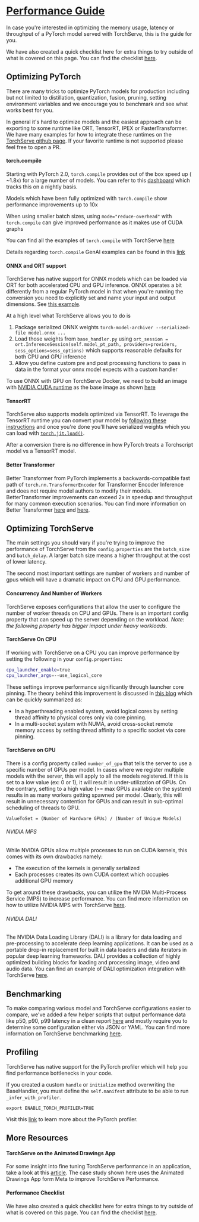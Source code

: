 # [Performance Guide](#performance-guide)
In case you're interested in optimizing the memory usage, latency or throughput of a PyTorch model served with TorchServe, this is the guide for you.

We have also created a quick checklist here for extra things to try outside of what is covered on this page. You can find the checklist [here](performance_checklist.md).

## Optimizing PyTorch

There are many tricks to optimize PyTorch models for production including but not limited to distillation, quantization, fusion, pruning, setting environment variables and we encourage you to benchmark and see what works best for you.

In general it's hard to optimize models and the easiest approach can be exporting to some runtime like ORT, TensorRT, IPEX or FasterTransformer. We have many examples for how to integrate these runtimes on the [TorchServe github page](https://github.com/pytorch/serve/tree/master/examples). If your favorite runtime is not supported please feel free to open a PR.

<h4>torch.compile</h4>

Starting with PyTorch 2.0, `torch.compile` provides out of the box speed up ( ~1.8x) for a large number of models. You can refer to this [dashboard](https://hud.pytorch.org/benchmark/compilers) which tracks this on a nightly basis.

Models which have been fully optimized with `torch.compile` show performance improvements up to 10x

When using smaller batch sizes, using `mode="reduce-overhead"` with `torch.compile` can give improved performance as it makes use of CUDA graphs

You can find all the examples of `torch.compile` with TorchServe [here](https://github.com/pytorch/serve/tree/master/examples/pt2)

Details regarding `torch.compile` GenAI examples can be found in this [link](https://github.com/pytorch/serve/tree/master/examples/pt2#torchcompile-genai-examples)

<h4>ONNX and ORT support</h4>

TorchServe has native support for ONNX models which can be loaded via ORT for both accelerated CPU and GPU inference. ONNX operates a bit differently from a regular PyTorch model in that when you're running the conversion you need to explicitly set and name your input and output dimensions. See [this example](https://github.com/pytorch/serve/blob/master/test/pytest/test_onnx.py).

At a high level what TorchServe allows you to do is
1. Package serialized ONNX weights `torch-model-archiver --serialized-file model.onnx ...`
2. Load those weights from `base_handler.py` using `ort_session = ort.InferenceSession(self.model_pt_path, providers=providers, sess_options=sess_options)` which supports reasonable defaults for both CPU and GPU inference
3. Allow you define custom pre and post processing functions to pass in data in the format your onnx model expects with a custom handler

To use ONNX with GPU on TorchServe Docker, we need to build an image with [NVIDIA CUDA runtime](https://github.com/NVIDIA/nvidia-docker/wiki/CUDA) as the base image as shown [here](https://github.com/pytorch/serve/blob/master/docker/README.md#create-torchserve-docker-image)

 <h4>TensorRT</h4>

TorchServe also supports models optimized via TensorRT. To leverage the TensorRT runtime you can convert your model by [following these instructions](https://github.com/pytorch/TensorRT) and once you're done you'll have serialized weights which you can load with [`torch.jit.load()`](https://pytorch.org/TensorRT/getting_started/getting_started_with_python_api.html#getting-started-with-python-api).

After a conversion there is no difference in how PyTorch treats a Torchscript model vs a TensorRT model.

 <h4>Better Transformer</h4>

Better Transformer from PyTorch implements a backwards-compatible fast path of `torch.nn.TransformerEncoder` for Transformer Encoder Inference and does not require model authors to modify their models. BetterTransformer improvements can exceed 2x in speedup and throughput for many common execution scenarios.
You can find more information on Better Transformer [here](https://pytorch.org/blog/a-better-transformer-for-fast-transformer-encoder-inference/) and [here](https://github.com/pytorch/serve/tree/master/examples/Huggingface_Transformers#speed-up-inference-with-better-transformer).

## Optimizing TorchServe

The main settings you should vary if you're trying to improve the performance of TorchServe from the `config.properties` are the `batch_size` and `batch_delay`. A larger batch size means a higher throughput at the cost of lower latency.

The second most important settings are  number of workers and number of gpus which will have a dramatic impact on CPU and GPU performance.

<h4>Concurrency And Number of Workers</h4>

TorchServe exposes configurations that allow the user to configure the number of worker threads on CPU and GPUs. There is an important config property that can speed up the server depending on the workload.
*Note: the following property has bigger impact under heavy workloads.*

<h4>TorchServe On CPU </h4>

If working with TorchServe on a CPU you can improve performance by setting the following in your `config.properties`:

```bash
cpu_launcher_enable=true
cpu_launcher_args=--use_logical_core
```
These settings improve performance significantly through launcher core pinning.
The theory behind this improvement is discussed in [this blog](https://pytorch.org/tutorials/intermediate/torchserve_with_ipex#grokking-pytorch-intel-cpu-performance-from-first-principles) which can be quickly summarized as:
* In a hyperthreading enabled system, avoid logical cores by setting thread affinity to physical cores only via core pinning.
* In a multi-socket system with NUMA, avoid cross-socket remote memory access by setting thread affinity to a specific socket via core pinning.


<h4>TorchServe on GPU</h4>

There is a config property called `number_of_gpu` that tells the server to use a specific number of GPUs per model. In cases where we register multiple models with the server, this will apply to all the models registered. If this is set to a low value (ex: 0 or 1), it will result in under-utilization of GPUs. On the contrary, setting to a high value (>= max GPUs available on the system) results in as many workers getting spawned per model. Clearly, this will result in unnecessary contention for GPUs and can result in sub-optimal scheduling of threads to GPU.
```
ValueToSet = (Number of Hardware GPUs) / (Number of Unique Models)
```

<h6> NVIDIA MPS</h6>

While NVIDIA GPUs allow multiple processes to run on CUDA kernels, this comes with its own drawbacks namely:
* The execution of the kernels is generally serialized
* Each processes creates its own CUDA context which occupies additional GPU memory

To get around these drawbacks, you can utilize the NVIDIA Multi-Process Service (MPS) to increase performance. You can find more information on how to utilize NVIDIA MPS with TorchServe  [here](nvidia_mps.md).

<h6> NVIDIA DALI</h6>

The NVIDIA Data Loading Library (DALI) is a library for data loading and pre-processing to accelerate deep learning applications. It can be used as a portable drop-in replacement for built in data loaders and data iterators in popular deep learning frameworks. DALI provides a collection of highly optimized building blocks for loading and processing image, video and audio data.
You can find an example of DALI optimization integration with TorchServe [here](https://github.com/pytorch/serve/tree/master/examples/nvidia_dali).


## Benchmarking

To make comparing various model and TorchServe configurations easier to compare, we've added a few helper scripts that output performance data like p50, p90, p99 latency in a clean report [here](https://github.com/pytorch/serve/tree/master/benchmarks) and mostly require you to determine some configuration either via JSON or YAML.
You can find more information on TorchServe benchmarking [here](https://github.com/pytorch/serve/blob/master/benchmarks/README.md#torchserve-model-server-benchmarking).


## Profiling

TorchServe has native support for the PyTorch profiler which will help you find performance bottlenecks in your code.

If you created a custom `handle` or `initialize` method overwriting the BaseHandler, you must define the `self.manifest` attribute to be able to run `_infer_with_profiler`.

```
export ENABLE_TORCH_PROFILER=TRUE
```

Visit this [link]( https://github.com/pytorch/kineto/tree/main/tb_plugin) to learn more about the PyTorch profiler.

## More Resources

<h4>TorchServe on the Animated Drawings App</h4>

For some insight into fine tuning TorchServe performance in an application, take a look at this [article](https://pytorch.org/blog/torchserve-performance-tuning/). The case study shown here uses the Animated Drawings App form Meta to improve TorchServe Performance.

<h4>Performance Checklist</h4>

We have also created a quick checklist here for extra things to try outside of what is covered on this page. You can find the checklist [here](performance_checklist.md).
